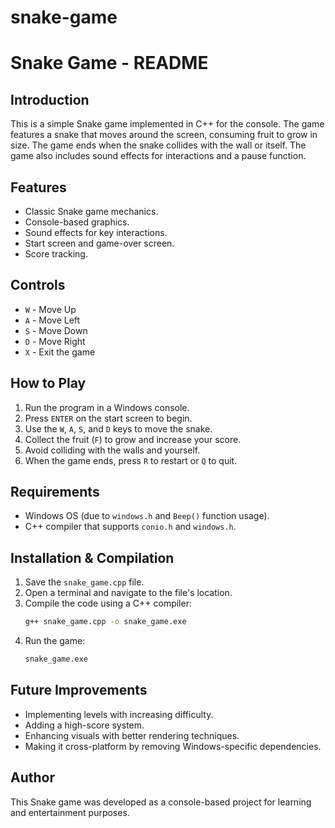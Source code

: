 # snake-game
# Snake Game - README

## Introduction
This is a simple Snake game implemented in C++ for the console. The game features a snake that moves around the screen, consuming fruit to grow in size. The game ends when the snake collides with the wall or itself. The game also includes sound effects for interactions and a pause function.

## Features
- Classic Snake game mechanics.
- Console-based graphics.
- Sound effects for key interactions.
- Start screen and game-over screen.
- Score tracking.

## Controls
- `W` - Move Up
- `A` - Move Left
- `S` - Move Down
- `D` - Move Right
- `X` - Exit the game

## How to Play
1. Run the program in a Windows console.
2. Press `ENTER` on the start screen to begin.
3. Use the `W`, `A`, `S`, and `D` keys to move the snake.
4. Collect the fruit (`F`) to grow and increase your score.
5. Avoid colliding with the walls and yourself.
6. When the game ends, press `R` to restart or `Q` to quit.

## Requirements
- Windows OS (due to `windows.h` and `Beep()` function usage).
- C++ compiler that supports `conio.h` and `windows.h`.

## Installation & Compilation
1. Save the `snake_game.cpp` file.
2. Open a terminal and navigate to the file's location.
3. Compile the code using a C++ compiler:
   ```sh
   g++ snake_game.cpp -o snake_game.exe
   ```
4. Run the game:
   ```sh
   snake_game.exe
   ```

## Future Improvements
- Implementing levels with increasing difficulty.
- Adding a high-score system.
- Enhancing visuals with better rendering techniques.
- Making it cross-platform by removing Windows-specific dependencies.

## Author
This Snake game was developed as a console-based project for learning and entertainment purposes.

